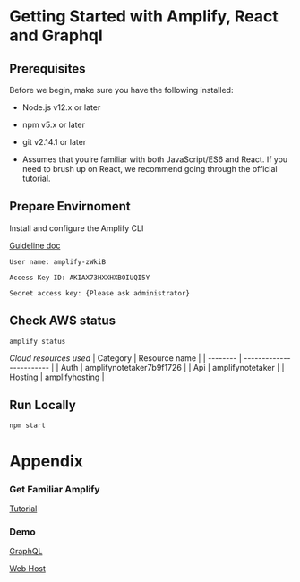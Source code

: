 # Getting Started with Amplify, React and Graphql

## Prerequisites
Before we begin, make sure you have the following installed:

- Node.js v12.x or later

- npm v5.x or later

- git v2.14.1 or later

- Assumes that you’re familiar with both JavaScript/ES6 and React. If you need to brush up on React, we recommend going through the official tutorial.

## Prepare Envirnoment

Install and configure the Amplify CLI 

[Guideline doc](https://docs.amplify.aws/start/getting-started/installation/q/integration/react)

```
User name: amplify-zWkiB

Access Key ID: AKIAX73HXXHXBOIUQI5Y

Secret access key: {Please ask administrator}
```
## Check AWS status

```
amplify status
```
*Cloud resources used*
| Category | Resource name            |
| -------- | ------------------------ |
| Auth     | amplifynotetaker7b9f1726 |
| Api      | amplifynotetaker         |
| Hosting  | amplifyhosting           |

## Run Locally

```
npm start
```
# Appendix
### Get Familiar Amplify
[Tutorial](https://docs.amplify.aws/lib/q/platform/js)

### Demo
[GraphQL](https://2lwcfstkxzasllnblyxp53oi6e.appsync-api.us-east-1.amazonaws.com/graphql)

[Web Host](https://dev.dbsy1aermrtyu.amplifyapp.com )
